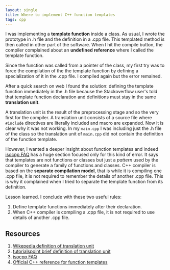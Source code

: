 ```yaml
---
layout: single
title: Where to implement C++ function templates
tags: cpp
---
```


I was implementing a **template function** inside a class. As usual, I wrote the
prototype in .h file and the definition in a .cpp file. This templated method
is then called in other part of the software. When I hit the compile button,
the compiler complained about an **undefined reference** where I called the
template function.

Since the function was called from a pointer of the class, my first try was to
force the compilation of the the template function by defining a specialization
of it in the .cpp file. I compiled again but the error remained.

After a quick search on web I found the solution: defining the template function
immediately in the .h file because the Stackoverflow user's told that template
function declaration and definitions must stay in the same **translation unit**.

A translation unit is the result of the preprocessing stage and so the very first
for the compiler. A translation unit consists of a source file where `#include`
directives are literally included and macro are expanded. Now it is clear why it
was not working. In my `main.cpp` I was including just the .h file of the class
so the translation unit of `main.cpp` did not contain the definition of the
function template.

However, I wanted a deeper insight about function templates and indeed
[isocpp FAQ](https://isocpp.org/wiki/faq/templates#templates-defn-vs-decl) has a
huge section focused only for this kind of error.
It says that templates are not functions or classes but just a *pattern* used by
the compiler to generate a family of functions and classes.
C++ compiler is based on the **separate compilation model**, that is
while it is compiling one .cpp file, it is not required to remember the details
of another .cpp file. This is why it complained when I tried to separate the
template function from its definition.

Lesson learned. I conclude with these two useful rules:
1. Define template functions immediately after their declaration.
2. When C++ compiler is compiling a .cpp file, it is not required to use details
of another .cpp file.

## Resources

1. [Wikepedia definition of translation unit](https://en.wikipedia.org/wiki/Translation_unit_(programming))
2. [tutorialspoint brief definition of translation unit](https://www.tutorialspoint.com/What-is-a-translation-unit-in-Cplusplus)
3. [isocpp FAQ](https://isocpp.org/wiki/faq/templates)
4. [Official C++ reference for function templates](https://en.cppreference.com/w/cpp/language/function_template)
